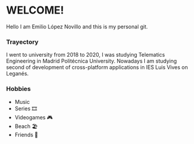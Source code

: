 # WELCOME!
Hello I am Emilio López Novillo and this is my personal git.

### Trayectory
I went to university from 2018 to 2020, I was studying Telematics Engineering in Madrid Politécnica University. Nowadays I am studying second of development of cross-platform applications in IES Luis Vives on Leganés.

### Hobbies
- Music 
- Series 🎞
- Videogames 🎮
- Beach 🏖
- Friends 🍻

